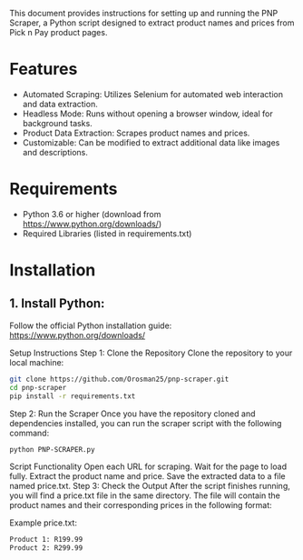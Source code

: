 This document provides instructions for setting up and running the PNP Scraper, a Python script designed to extract product names and prices from Pick n Pay product pages.

# Features
- Automated Scraping: Utilizes Selenium for automated web interaction and data extraction.
- Headless Mode: Runs without opening a browser window, ideal for background tasks.
- Product Data Extraction: Scrapes product names and prices.
- Customizable: Can be modified to extract additional data like images and descriptions.

# Requirements
- Python 3.6 or higher (download from https://www.python.org/downloads/)
- Required Libraries (listed in requirements.txt)

# Installation
## 1. Install Python:
Follow the official Python installation guide: https://www.python.org/downloads/

Setup Instructions
Step 1: Clone the Repository
Clone the repository to your local machine:

```bash
git clone https://github.com/Orosman25/pnp-scraper.git
cd pnp-scraper
pip install -r requirements.txt
```
Step 2: Run the Scraper
Once you have the repository cloned and dependencies installed, you can run the scraper script with the following command:
```bash
python PNP-SCRAPER.py
```
Script Functionality
Open each URL for scraping.
Wait for the page to load fully.
Extract the product name and price.
Save the extracted data to a file named price.txt.
Step 3: Check the Output
After the script finishes running, you will find a price.txt file in the same directory. The file will contain the product names and their corresponding prices in the following format:

Example price.txt:
```bash
Product 1: R199.99
Product 2: R299.99
```

